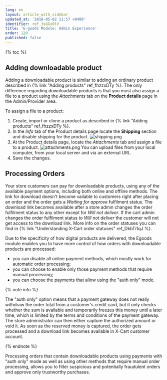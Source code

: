```yaml
---
lang: en
layout: article_with_sidebar
updated_at: '2018-05-02 11:57 +0400'
identifier: ref_3sGGx0lV
title: 'E-goods Module: Admin Experience'
order: 120
published: false
---
```

{% toc %}

## Adding downloadable product

Adding a downloadable product is similar to adding an ordinary product described in {% link "Adding products" ref_fhzzxDTy %}. The only difference regarding downloadable products is that you must also assign a file to a product using the _Attachments_ tab on the **Product details** page in the Admin/Provider area.

To assign a file to a product:
1. Create, import or clone a product as described in {% link "Adding products" ref_fhzzxDTy %}.
2. In the _Info_ tab of the Product details page locate the **Shipping** section and disable shipping for the product.
  ![shipping.png]({{site.baseurl}}/attachments/ref_3sGGx0lV/shipping.png)
3. At the Product details page, locate the _Attachments_ tab and assign a file to a product.
  ![attachments.png]({{site.baseurl}}/attachments/ref_3sGGx0lV/attachments.png)
  You can upload files from your local computer, from your local server and via an external URL.
4. Save the changes.

## Processing Orders

Your store customers can pay for downloadable products, using any of the available payment options, including both online and offline methods. The link for download doesn't become vailable to customers right after placing an order and the order gets a _Waiting for approve_ fulfilment status. The download link becomes available after a store admin changes the order fulfilment status to any other except for _Will not deliver_. If the cart admin changes the order fulfilment status to _Will not deliver_ the customer will not get access to the download link. More info on the order statuses you can find in {% link "Understanding X-Cart order statuses" ref_DkbTi1qJ %}.

Due to the specificity of how digital products are delivered, the Egoods module enables you to have more control of how orders with downloadable products are processed: 
- you can disable all online payment methods, which mostly work for automatic order processing;
- you can choose to enable only those payment methods that require manual processing; 
- you can choose the payments that allow using the "auth only" mode. 

{% note info %}

The "auth only" option means that a payment gateway does not really withdraw the order total from a customer's credit card, but it only checks whether the sum is available and temporarily freezes this money until a later time, which is limited by the terms and conditions of the payment gateway. The store administrator can then either capture the authorized amount or void it. As soon as the reserved money is captured, the order gets processed and a download link becomes available in X-Cart customer account.

{% endnote %}

Processing orders that contain downloadable products using payments with "auth only" mode as well as using other methods that require manual order processing, allows you to filter suspicious and potentially fraudulent orders and approve only trustworthy purchases.
